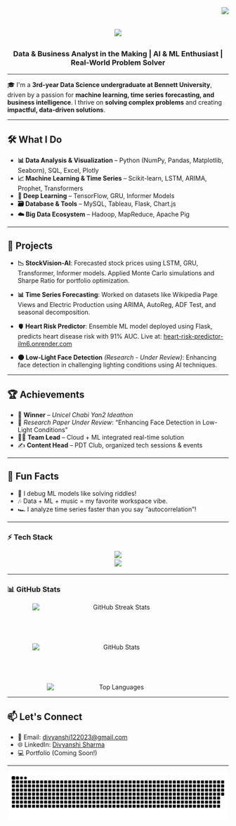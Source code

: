 <img align="right" src="https://visitor-badge.laobi.icu/badge?page_id=Divyanshi88.Divyanshi88" />

<h1 align="center">
  <img src="https://readme-typing-svg.herokuapp.com/?font=Righteous&size=35&center=true&vCenter=true&width=500&height=70&duration=4000&lines=Hi+There!+👋;+I'm+Divyanshi+Sharma!" />
</h1>

<h3 align="center">Data & Business Analyst in the Making | AI & ML Enthusiast | Real-World Problem Solver</h3>

---

🎓 I'm a **3rd-year Data Science undergraduate at Bennett University**, driven by a passion for **machine learning, time series forecasting, and business intelligence**. I thrive on **solving complex problems** and creating **impactful, data-driven solutions**.

---

## 🛠️ What I Do

- **📊 Data Analysis & Visualization** – Python (NumPy, Pandas, Matplotlib, Seaborn), SQL, Excel, Plotly
- **📈 Machine Learning & Time Series** – Scikit-learn, LSTM, ARIMA, Prophet, Transformers
- **🧠 Deep Learning** – TensorFlow, GRU, Informer Models
- **🗃️ Database & Tools** – MySQL, Tableau, Flask, Chart.js
- **☁️ Big Data Ecosystem** – Hadoop, MapReduce, Apache Pig

---

## 🚀 Projects

- **📉 StockVision-AI**: Forecasted stock prices using LSTM, GRU, Transformer, Informer models. Applied Monte Carlo simulations and Sharpe Ratio for portfolio optimization.

- **📊 Time Series Forecasting**: Worked on datasets like Wikipedia Page Views and Electric Production using ARIMA, AutoReg, ADF Test, and seasonal decomposition.

- **🫀 Heart Risk Predictor**: Ensemble ML model deployed using Flask, predicts heart disease risk with 91% AUC. Live at: [heart-risk-predictor-ilm6.onrender.com](https://heart-risk-predictor-ilm6.onrender.com)

- **🌑 Low-Light Face Detection** *(Research - Under Review)*: Enhancing face detection in challenging lighting conditions using AI techniques.

---

## 🏆 Achievements

- 🥇 **Winner** – *Unicel Chabi Yan2 Ideathon*
- 📄 *Research Paper Under Review*: “Enhancing Face Detection in Low-Light Conditions”
- 👩‍💼 **Team Lead** – Cloud + ML integrated real-time solution
- ✍️ **Content Head** – PDT Club, organized tech sessions & events

---

## 🌟 Fun Facts

- 🧠 I debug ML models like solving riddles!
- 🎶 Data + ML + music = my favorite workspace vibe.
- 🏎️ I analyze time series faster than you say “autocorrelation”!

---

### ⚡ Tech Stack

<div align="center">
  <img src="https://skillicons.dev/icons?i=python,cpp,java,sql,html,css,js" />
  <br>
  <img src="https://skillicons.dev/icons?i=react,nodejs,mongodb,mysql,git,github,vscode" />
</div>

---

### 📊 GitHub Stats

<div align="center" style="display: flex; flex-direction: column; align-items: center; gap: 20px;">
  <img width="390" src="https://github-readme-streak-stats-salesp07.vercel.app/?user=Divyanshi88&count_private=true&theme=react&border_radius=10" alt="GitHub Streak Stats" />
  <br><br>
  <img width="390" src="https://github-readme-stats.vercel.app/api?username=Divyanshi88&count_private=true&show_icons=true&theme=react&rank_icon=github&border_radius=10" alt="GitHub Stats" />
  <br><br>
  <img width="325" src="https://github-readme-stats.vercel.app/api/top-langs/?username=Divyanshi88&hide=HTML&langs_count=8&layout=compact&theme=react&border_radius=10" alt="Top Languages" />
</div>

---

## 📫 Let's Connect

- 📧 Email: [divyanshi122023@gmail.com](mailto:divyanshi122023@gmail.com)
- 🌐 LinkedIn: [Divyanshi Sharma](https://www.linkedin.com/in/divyanshi-sharma-a71a4825a/)
- 💻 Portfolio (Coming Soon!)

---

![GitHub Snake](https://github.com/Divyanshi88/Divyanshi88/blob/main/github-contribution-grid-snake-dark.svg)
